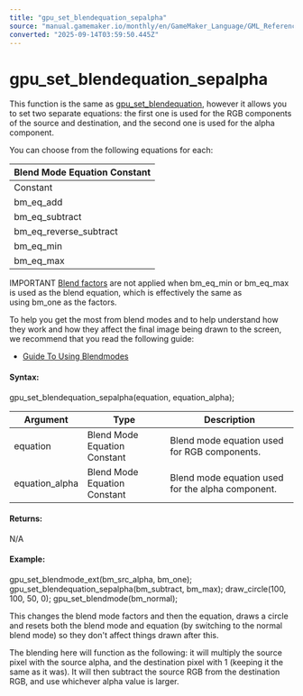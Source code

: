 ```yaml
---
title: "gpu_set_blendequation_sepalpha"
source: "manual.gamemaker.io/monthly/en/GameMaker_Language/GML_Reference/Drawing/GPU_Control/gpu_set_blendequation_sepalpha.htm"
converted: "2025-09-14T03:59:50.445Z"
---
```


# gpu\_set\_blendequation\_sepalpha

This function is the same as [gpu\_set\_blendequation](gpu_set_blendequation.md), however it allows you to set two separate equations: the first one is used for the RGB components of the source and destination, and the second one is used for the alpha component.

You can choose from the following equations for each:

| Blend Mode Equation Constant |
| --- |
| Constant | Description | Equation |
| bm_eq_add | Add both together (the default equation). | source + destination |
| bm_eq_subtract | Subtract source from destination. | destination - source |
| bm_eq_reverse_subtract | Subtract destination from source. | source - destination |
| bm_eq_min | Use whichever value is smaller. | min(source, destination) |
| bm_eq_max | Use whichever value is larger. | max(source, destination) |

IMPORTANT [Blend factors](gpu_set_blendmode_ext.md) are not applied when bm\_eq\_min or bm\_eq\_max is used as the blend equation, which is effectively the same as using bm\_one as the factors.

To help you get the most from blend modes and to help understand how they work and how they affect the final image being drawn to the screen, we recommend that you read the following guide:

-   [Guide To Using Blendmodes](../../../../Additional_Information/Guide_To_Using_Blendmodes.md)

#### Syntax:

gpu\_set\_blendequation\_sepalpha(equation, equation\_alpha);

| Argument | Type | Description |
| --- | --- | --- |
| equation | Blend Mode Equation Constant | Blend mode equation used for RGB components. |
| equation_alpha | Blend Mode Equation Constant | Blend mode equation used for the alpha component. |

#### Returns:

N/A

#### Example:

gpu\_set\_blendmode\_ext(bm\_src\_alpha, bm\_one);
gpu\_set\_blendequation\_sepalpha(bm\_subtract, bm\_max);
draw\_circle(100, 100, 50, 0);
gpu\_set\_blendmode(bm\_normal);

This changes the blend mode factors and then the equation, draws a circle and resets both the blend mode and equation (by switching to the normal blend mode) so they don't affect things drawn after this.

The blending here will function as the following: it will multiply the source pixel with the source alpha, and the destination pixel with 1 (keeping it the same as it was). It will then subtract the source RGB from the destination RGB, and use whichever alpha value is larger.
